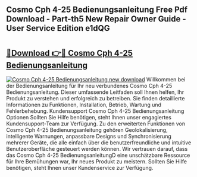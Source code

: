 ## Cosmo Cph 4-25 Bedienungsanleitung Free Pdf Download - Part-th5 New Repair Owner Guide - User Service Edition e1dQG

# <h2><a href="http://df4mnpk.blite.top/?on=Cosmo+Cph+4-25+Bedienungsanleitung">🔗Download 👉🔴 Cosmo Cph 4-25 Bedienungsanleitung</a></h2>

[![Cosmo Cph 4-25 Bedienungsanleitung new download](https://i.imgur.com/lujVjoI.png)](http://df4mnpk.blite.top/?on=Cosmo+Cph+4-25+Bedienungsanleitung)
Willkommen bei der Bedienungsanleitung für Ihr neu verbundenes Cosmo Cph 4-25 Bedienungsanleitung. Dieser umfassende Leitfaden soll Ihnen helfen, Ihr Produkt zu verstehen und erfolgreich zu betreiben. Sie finden detaillierte Informationen zu Funktionen, Installation, Betrieb, Wartung und Fehlerbehebung. Kundensupport Cosmo Cph 4-25 Bedienungsanleitung Optionen Sollten Sie Hilfe benötigen, steht Ihnen unser engagiertes Kundensupport-Team zur Verfügung. Zu den erweiterten Funktionen von Cosmo Cph 4-25 Bedienungsanleitung gehören Geolokalisierung, intelligente Warnungen, anpassbare Designs und Synchronisierung mehrerer Geräte, die alle einfach über die benutzerfreundliche und intuitive Benutzeroberfläche gesteuert werden können. Wir vertrauen darauf, dass das Cosmo Cph 4-25 BedienungsanleitungD eine unschätzbare Ressource für Ihre Bemühungen war, Ihr neues Produkt zu meistern. Sollten Sie Hilfe benötigen, steht Ihnen unser Kundenservice zur Verfügung.
